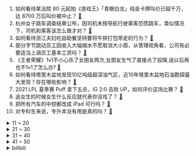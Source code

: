 1. 如何看待某法院 80 元起拍《游戏王》「青眼白龙」纯金卡牌叫价已超千万，达 8700 万后叫价被中止？ [:link:](https://www.zhihu.com/question/466353604)
2. 杭州女子跳车调查结果公布，因司机未按导航行驶乘客恐慌跳车，类似情况下，司机和乘客该怎么做才对？ [:link:](https://www.zhihu.com/question/466324039)
3. 如何看待浙江夫妇吃自助餐坚持要将牛排打包带走的行为？ [:link:](https://www.zhihu.com/question/465511011)
4. 部分字节跳动员工因收入大幅缩水不愿取消大小周，从管理视角看，公司有必要适当上调员工基本工资吗？ [:link:](https://www.zhihu.com/question/465515777)
5. 《王者荣耀》1v1不小心杀了女朋友两次,女朋友生气了直接点了投降,说以后再也不1v1了怎么办? [:link:](https://www.zhihu.com/question/465443786)
6. 如何看待塔里木盆地发现10亿吨级超深油气区，近10年塔里木盆地石油勘探最大发现？存在哪些影响？ [:link:](https://www.zhihu.com/question/465756160)
7. 2021 LPL 夏季赛 Puff 拿下五杀，iG 2:0 击败 UP，如何评价这场比赛？ [:link:](https://www.zhihu.com/question/466382286)
8. 追女生的时候女生什么反应就代表你没戏了？ [:link:](https://www.zhihu.com/question/437267039)
9. 把所有汽车的中控都改成 iPad 可行吗？ [:link:](https://www.zhihu.com/question/26640735)
10. 对专科生来说，专升本没有用是真的吗？ [:link:](https://www.zhihu.com/question/456766596)
<details>
<summary>11 ~ 20</summary>

11. 华为 Linux 内核贡献者被质疑刷 KPI，真实情况是怎样的？有哪些信息值得关注？ [:link:](https://www.zhihu.com/question/466111598)
12. 如何评价蜜雪冰城的洗脑动画和主题曲？ [:link:](https://www.zhihu.com/question/466309186)
13. 「快递不送上门」为什么会逐渐成行业潜规则，主要因素有哪些？消费者该如何维护自身权益？ [:link:](https://www.zhihu.com/question/466340505)
14. 我为什么老是在乎别人对我的看法？ [:link:](https://www.zhihu.com/question/451987588)
15. 如何看待青藏高原可可西里地区再现巨大露天垃圾带？目前具体情况如何？ [:link:](https://www.zhihu.com/question/466184215)
16. 如何看待女儿向母亲讨要 12 万彩礼未果，将母亲告上法庭？有哪些法律依据？ [:link:](https://www.zhihu.com/question/466079009)
17. 如何看待海南省长表示：坚决不让海南自贸港成为「避税天堂」？具有哪些实际意义？ [:link:](https://www.zhihu.com/question/466284419)
18. 如何评价中国航天与《斗破苍穹》的联动？ [:link:](https://www.zhihu.com/question/465538922)
19. 法院都拍卖过哪些奇怪的东西？ [:link:](https://www.zhihu.com/question/299977989)
20. 中国信通院发布消息，5 月国内手机出货量同比下降 32％，释放了哪些信息？ [:link:](https://www.zhihu.com/question/465502394)
</details>
<details>
<summary>21 ~ 30</summary>

21. 如何看待《英雄联盟》官方解说长毛在直播中 AOE 全体 LPL 赛事观众的言论？ [:link:](https://www.zhihu.com/question/466051512)
22. 如何看待北上广多地出现梓涵提问李雪琴的广告牌？ [:link:](https://www.zhihu.com/question/465101848)
23. 如何看待华为供应链公司称已收到华为 Mate 50 手机设计方案？这意味着什么？ [:link:](https://www.zhihu.com/question/466148710)
24. 为什么中国运动员运动寿命短？ [:link:](https://www.zhihu.com/question/50191573)
25. 请问双儿、黄蓉、芷若你只能选择一个做老婆，你会选谁？ [:link:](https://www.zhihu.com/question/466002351)
26. 国务院发展研究中心建议延长带薪父亲陪产假、尽快落实父母育儿假制度，还有哪些信息值得关注？ [:link:](https://www.zhihu.com/question/466283998)
27. 冲牙器不就是个喷水的吗？为什么这么贵？ [:link:](https://www.zhihu.com/question/385465810)
28. 如何看待郭麒麟李雪琴在《五十公里桃花坞》所说的成年人社交潜规则：我不来麻烦你，请你也别来麻烦我？ [:link:](https://www.zhihu.com/question/466111211)
29. 老演员张晨光直播带货被怼「晚节不保」当场痛哭，演员带货是「失节」的表现吗？ [:link:](https://www.zhihu.com/question/465949886)
30. 有哪些是「真正去过非洲的人」才知道的事？ [:link:](https://www.zhihu.com/question/463859117)
</details>
<details>
<summary>31 ~ 40</summary>

31. 创业过的人再上班什么感觉？ [:link:](https://www.zhihu.com/question/458719620)
32. 冰袖真的可以防晒吗？ [:link:](https://www.zhihu.com/question/324378524)
33. 2021 LPL 夏季赛 RNG 0:2 LNG，RNG 二战二败，如何评价这局比赛？ [:link:](https://www.zhihu.com/question/466171736)
34. 研究生期间好找男朋友吗？ [:link:](https://www.zhihu.com/question/393637489)
35. 2021 年的显卡市场到底是怎么了？ [:link:](https://www.zhihu.com/question/465783055)
36. 如何评价综艺《五十公里桃花坞》第五期？ [:link:](https://www.zhihu.com/question/465948121)
37. 汽车上那么多智能黑科技，是真的实用，还是纯属鸡肋？ [:link:](https://www.zhihu.com/question/458362120)
38. 女生适合哪些专业? [:link:](https://www.zhihu.com/question/31596992)
39. 《瑞克和莫蒂》（Rick and Morty）第五季回归，第一集怎么样？ [:link:](https://www.zhihu.com/question/466279343)
40. 一个人怎么建立独立的思维框架和逻辑体系？ [:link:](https://www.zhihu.com/question/442047678)
</details>
<details>
<summary>41 ~ 50</summary>

41. 如何评价综艺《萌探探探案》第 5 期？ [:link:](https://www.zhihu.com/question/465842205)
42. 有哪些非常干净向上温柔的文案或短句？ [:link:](https://www.zhihu.com/question/455263956)
43. 为了阻止改编权被平台乱卖，网文作者选择停更。作者和平台的权益应该如何划分？ [:link:](https://www.zhihu.com/question/466269440)
44. 动物学专业工作者野外考察是一种怎样的体验？ [:link:](https://www.zhihu.com/question/52589324)
45. 如何艺考考入中国传媒大学？ [:link:](https://www.zhihu.com/question/367616887)
46. 高考志愿填报应该注意哪些问题？院校，专业，地域如何平衡？如何取舍？ [:link:](https://www.zhihu.com/question/462670569)
47. 当回避型依恋开始回避你时她（他）的内心活动是怎样的？ [:link:](https://www.zhihu.com/question/337217828)
48. 如何评价2021年F1法国大奖赛？ [:link:](https://www.zhihu.com/question/463458935)
49. 如何有效的提高德语听力水平？ [:link:](https://www.zhihu.com/question/22664820)
50. 你听到过的「最离谱」的歌词是什么？ [:link:](https://www.zhihu.com/question/465501629)
</details><details>
<summary>bilibili</summary>

1. 课 堂 请 勿 对 对 子 【第二季】1 [:link:](//www.bilibili.com/video/BV1KM4y1u7CX)
2. 期 末 复 习 现 状 [:link:](//www.bilibili.com/video/BV16q4y1L7Up)
3. 自制点火启动式火箭电脑机箱 [:link:](//www.bilibili.com/video/BV1i5411K7cY)
4. INTO1-刘彰回来啦，用一个歌词vlog来跟大家聊聊最近～ [:link:](//www.bilibili.com/video/BV1fK4y1u7Ms)
5. 救命！蜜雪冰城的玩具太魔性了！ [:link:](//www.bilibili.com/video/BV1D64y1r7b8)
6. 笑死！这玩意能骗我10w就离谱！！！ [:link:](//www.bilibili.com/video/BV13w411o7uZ)
7. 全网吹爆的河南卫视，狠抽了资本一个耳光 [:link:](//www.bilibili.com/video/BV1Hq4y1L7GP)
8. 我是谁？（2） [:link:](//www.bilibili.com/video/BV1mo4y1y7c7)
9. 【原神】耗时2个月，良心巨制！全角色武器圣遗物配装+天赋加点攻略丨荧火攻略组 [:link:](//www.bilibili.com/video/BV1bV411s7yq)
10. 许嵩《有何不可》《如约而至》爷青回！【B站夏日毕业歌会2021单品】 [:link:](//www.bilibili.com/video/BV1zh411a7Du)
<details>
<summary>11 ~ 20</summary>

11. 罗翔老师那些醍醐灌顶的金句 [:link:](//www.bilibili.com/video/BV1my4y1u71Q)
12. Super爱豆的笑容都没你的甜 > > 热爱105℃的灰原哀 [:link:](//www.bilibili.com/video/BV1E5411T75m)
13. 当国人在游戏里实现地空协同【解说全覆盖27期】 [:link:](//www.bilibili.com/video/BV1K5411T7yZ)
14. 【老番茄】史上最骚杀手(番外篇①) [:link:](//www.bilibili.com/video/BV1Jw411f7cW)
15. 买了五款号称超级辣的泡面，混合在一起制作一款真正的最强辣面 [:link:](//www.bilibili.com/video/BV12f4y1877n)
16. 【国际歌】英特纳雄耐尔，就一定要实现！ [:link:](//www.bilibili.com/video/BV14f4y187ci)
17. 【仙剑奇侠传三】仙剑相伴 此生不换！！！ [:link:](//www.bilibili.com/video/BV1yK4y1u7hm)
18. 靠谱盘点123：想打AD？Showmaker竟然转到下路，EDG：我会翻盘了！ [:link:](//www.bilibili.com/video/BV1a54y1G73f)
19. 【多多xHanser】《怪物》翻唱 [:link:](//www.bilibili.com/video/BV1uw411f7iY)
20. 终于拿《千本樱》来迫害爸妈了！结果弹断手的竟是我自己！ [:link:](//www.bilibili.com/video/BV1XU4y157Jr)
</details>
<details>
<summary>21 ~ 30</summary>

21. 反转？黑化？课本里没告诉你的后续故事 [:link:](//www.bilibili.com/video/BV1XQ4y19764)
22. 臭杠精 [:link:](//www.bilibili.com/video/BV1864y1r7a6)
23. 将整条鱼肉放进180℃的油锅，竟然膨胀成小炸蛋？？！ [:link:](//www.bilibili.com/video/BV1j5411T76N)
24. 鲨 鱼 屠 夫 ！！ [:link:](//www.bilibili.com/video/BV1D64y1r7Ah)
25. 评分3.6！编剧疯了！UP主看完也疯了！直球吐槽19年度发病神作《笑容的代价》 [:link:](//www.bilibili.com/video/BV17w411f7TV)
26. Fa♂Q💖105 °C的你 [:link:](//www.bilibili.com/video/BV1Wy4y1g7vz)
27. 【抽奖】70W粉大福利：送你台1.5W元的游戏主机 [:link:](//www.bilibili.com/video/BV17B4y1M7J4)
28. 曾小贤火锅陷倒闭潮？雇佣童工？天花板砸头？揭露明星火锅加盟捞金骗局【牛顿】 [:link:](//www.bilibili.com/video/BV1Aq4y1L7cm)
29. 108一份的花露水味早茶？这就是月入百万的朋友推荐的米其林二星吗！【凭啥这么贵ep27】 [:link:](//www.bilibili.com/video/BV1Zf4y187zP)
30. 十二首血洗B站的动漫神曲！唤醒你的中二灵魂！！！ [:link:](//www.bilibili.com/video/BV1fv411p79E)
</details>
<details>
<summary>31 ~ 40</summary>

31. 可爱宝宝宝 [:link:](//www.bilibili.com/video/BV1T54y1H7ua)
32. 包贝尔年度最烂导演？我从来没见过如此带节奏的尬黑！【阳光姐妹淘】 [:link:](//www.bilibili.com/video/BV1kf4y187B8)
33. 不经历风雨，怎能见彩虹。 [:link:](//www.bilibili.com/video/BV1if4y187Du)
34. 九龄｜“每天亿遍，防止早恋” [:link:](//www.bilibili.com/video/BV1Mw411f7zY)
35. 【半佛】史玉柱，玩弄人性的商人 [:link:](//www.bilibili.com/video/BV1nM4y1u7dy)
36. 一口大锅40种配菜，江西麻辣水煮，只看一眼口水流下来...... [:link:](//www.bilibili.com/video/BV1D5411K7Gk)
37. 《可露希尔的秘密档案》05话：可露希尔的采购推荐！ [:link:](//www.bilibili.com/video/BV1rv411p7Bw)
38. 《心 机 猫》豆瓣8.0，猫的心机能深到什么程度？ [:link:](//www.bilibili.com/video/BV1aw411f7ip)
39. 可莉单曲《求求你啦》 [:link:](//www.bilibili.com/video/BV1e64y1r7Fb)
40. 不心动挑战 #100000期 [:link:](//www.bilibili.com/video/BV1oK4y137Uq)
</details>
<details>
<summary>41 ~ 50</summary>

41. 华农兄弟：家里来了新朋友，烤一只鸭子，准备点特别节目招待他 [:link:](//www.bilibili.com/video/BV1P64y197Ao)
42. 小提琴炸街！全程高能魅力演奏魔力红《Animals》 [:link:](//www.bilibili.com/video/BV1UV41147pv)
43. 刀客塔，醒醒，我们学会中文了！ [:link:](//www.bilibili.com/video/BV1cM4y1u7jr)
44. 赌两个硬币，你没吃过这样的扣肉！ [:link:](//www.bilibili.com/video/BV1sU4y157cM)
45. 【汪品先】深海生物为何没被压扁？死海为何叫死海？ [:link:](//www.bilibili.com/video/BV1LV411s7Zu)
46. 你管这叫开胃菜？那这胃得多黑暗啊？原神海岛地图解构【膨胀说】 [:link:](//www.bilibili.com/video/BV1sy4y1g7sj)
47. 买来重达300斤的南瓜品种南瓜王！没想到这是给猪吃的！ [:link:](//www.bilibili.com/video/BV1Vy4y1g7ug)
48. 《人生何处不相逢》 [:link:](//www.bilibili.com/video/BV1Fy4y1g7fm)
49. 在漫展cos艾伦问路人：为什么妈妈那天会被吃掉！？ [:link:](//www.bilibili.com/video/BV1So4y1y7ch)
50. 英雄联盟宇宙全历史——这便是你眼中恢宏磅礴 波澜壮阔的英雄联盟世界 [:link:](//www.bilibili.com/video/BV1Gv411W7rN)
</details>
<details>
<summary>51 ~ 60</summary>

51. 【原神小剧场】阳光，沙滩，还有炸弹！ [:link:](//www.bilibili.com/video/BV1kK4y1u7KA)
52. 成了！中国人首次进入自己的空间站，外媒感叹：成就令人难以置信！中国网友却在关心空间站美食和WiFi【速报吐槽】 [:link:](//www.bilibili.com/video/BV1Py4y1g78t)
53. 【凤凰传奇MV】预算不够的【我从草原来】 [:link:](//www.bilibili.com/video/BV1k54y1G7ts)
54. “ 美  好  的 回  忆 ” [:link:](//www.bilibili.com/video/BV1Ly4y1g7rh)
55. 【时代少年团】TNT《18楼有新闻》 [:link:](//www.bilibili.com/video/BV17v411W76Y)
56. 遇奸商华强喋血瓜摊，不中用封飙下跪叫爷，回顾童年经典《征服》第二期 [:link:](//www.bilibili.com/video/BV1Bh411a7d4)
57. 和职业rapper去上59元的说唱培训课是什么体验？ [:link:](//www.bilibili.com/video/BV1J54y1H78C)
58. 这动物园不太对劲？？？？#4 [:link:](//www.bilibili.com/video/BV1eo4y1k7J3)
59. 父  亲  杰 [:link:](//www.bilibili.com/video/BV1yK4y1u7PN)
60. 锅包肉竟然输给了它？好吃到让英国公婆舔盘子 [:link:](//www.bilibili.com/video/BV1Tv411W7xs)
</details>
<details>
<summary>61 ~ 70</summary>

61. 有什么话是绝对不能和爸爸说的 [:link:](//www.bilibili.com/video/BV1e64y1r7AR)
62. 这些网站能颠覆你对“网页游戏”的认知！ [:link:](//www.bilibili.com/video/BV1dv411p7TA)
63. 【肖恩】热爱105℃的你｜英文版 [:link:](//www.bilibili.com/video/BV1X64y1X7wx)
64. 【嘉然】大家别跑呀！！！嘉心糖糖们好呀！！！我是嘉然然！！！【直播】 [:link:](//www.bilibili.com/video/BV1F5411T7EE)
65. 治好强迫症！乐高世界的巧克力蛋糕让人莫名馋【定格动画】 [:link:](//www.bilibili.com/video/BV1444y1B7Wd)
66. 这是在过家家？《千古玦尘》：仙侠剧越来越难入戏 [:link:](//www.bilibili.com/video/BV1M44y1B7mK)
67. 【原神1.6】砂糖武装不是唯一答案！剧变阵容全方位超硬核解析，砂糖刻晴T0配队！ [:link:](//www.bilibili.com/video/BV16B4y1M7oP)
68. 玩了这个游戏之后，我肯定能变成一个更好的阴乐人！ [:link:](//www.bilibili.com/video/BV1xf4y1877p)
69. 不卧槽挑战 [:link:](//www.bilibili.com/video/BV1cy4y1g7Ro)
70. 欧洲议员：中国40年没轰炸任何人，而美国天天这么干 [:link:](//www.bilibili.com/video/BV1Yw411f7tF)
</details>
<details>
<summary>71 ~ 80</summary>

71. 来看看英国肯德基和中国肯德基有什么区别 [:link:](//www.bilibili.com/video/BV1G44y1B7VA)
72. 莫得感情乐队《Let Her Go》(高清完整版) [:link:](//www.bilibili.com/video/BV1xo4y1k7s2)
73. 主管哭了，00后反杀 [:link:](//www.bilibili.com/video/BV1zK4y1u79R)
74. 「原神」荣誉骑士的完美犯罪？ [:link:](//www.bilibili.com/video/BV1gM4y1u72H)
75. 含有剧毒的德汉劳绵蟹，超萌超可爱，可惜只能放生吃泡面 [:link:](//www.bilibili.com/video/BV1KQ4y1R74g)
76. 好家伙，胜利队就7个人，你一句话伤了一半人的心 [:link:](//www.bilibili.com/video/BV1Qg411g7Tr)
77. 全球首次！中国科学家成功让公鼠怀孕，并顺利诞下10只健康幼崽 [:link:](//www.bilibili.com/video/BV1jX4y1A7eW)
78. 给小潮院长做长寿面 [:link:](//www.bilibili.com/video/BV1ch411Y72L)
79. “我泱泱大国，出点儿仙女怎么了？！” [:link:](//www.bilibili.com/video/BV1Zb4y1d7Gg)
80. 蔡英文哭拜登死的狗，不哭台湾人引全省怒骂 [:link:](//www.bilibili.com/video/BV1DB4y1M7Uf)
</details>
<details>
<summary>81 ~ 90</summary>

81. 这很合理 中国空间站操作界面都是中文 [:link:](//www.bilibili.com/video/BV1g64y1d7EZ)
82. 《B 界 等 级 巅 峰 之 战》 [:link:](//www.bilibili.com/video/BV1F64y197gA)
83. “up，你能表演一下这个吗” [:link:](//www.bilibili.com/video/BV1Nv411W7Uk)
84. 自带27个coser去逛漫展是什么体验？！ [:link:](//www.bilibili.com/video/BV1VV411s7Kj)
85. 玩 蛋 [:link:](//www.bilibili.com/video/BV1mh411a7Ua)
86. 这外挂开的就离谱！！ [:link:](//www.bilibili.com/video/BV1E54y1H7Bt)
87. 凡人之躯，比肩神明。 [:link:](//www.bilibili.com/video/BV1hK4y1u7VC)
88. 【懂点儿啥】房价对韩国说：我的真面目就是你爹 [:link:](//www.bilibili.com/video/BV1Z64y1X7qH)
89. 我哭了，7国服大佬要找我单挑 [:link:](//www.bilibili.com/video/BV16K4y1u73L)
90. 【C菌】2021年了 日本恐怖游戏竟然是这画风了。。。 [:link:](//www.bilibili.com/video/BV1ub4y1o7sN)
</details>
<details>
<summary>91 ~ 100</summary>

91. 不会吧？不会真有人认为古代神仙会穷酸的买不起两根发簪？ [:link:](//www.bilibili.com/video/BV1AM4y1u7TK)
92. 财神身份大揭秘！解密文武财神历史身份~（第①期） [:link:](//www.bilibili.com/video/BV17o4y1k7WV)
93. 诡异巨洞事件，地面之下是谁在求救？！【打泥泥】 [:link:](//www.bilibili.com/video/BV1eK4y1u7SV)
94. 饥荒果然是个恐怖游戏 [:link:](//www.bilibili.com/video/BV1764y1r75W)
95. 卧槽，你敢信这居然是十六年前的偶像剧男主？？！ [:link:](//www.bilibili.com/video/BV17X4y1A7q8)
96. 进的太快，我还没唱够 [:link:](//www.bilibili.com/video/BV1Jg411g7C2)
97. 相亲的男人有多自信，江南七怪让你感受窒息的诱惑 [:link:](//www.bilibili.com/video/BV1Cg411g7ZS)
98. 【Hiiro】热爱 105 度崂山水的你 [:link:](//www.bilibili.com/video/BV13M4y1u7d6)
99. 最新研究！新冠前年12月已在美国传播 [:link:](//www.bilibili.com/video/BV15V411s75v)
100. 【百万填词】用起风了打开袁隆平、吴孟超两位国士的一生 [:link:](//www.bilibili.com/video/BV1B44y1B79p)
</details></details>